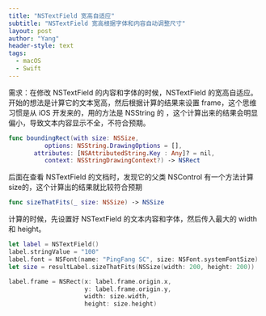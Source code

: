 ```yaml
---
title: "NSTextField 宽高自适应"
subtitle: "NSTextField 宽高根据字体和内容自动调整尺寸"
layout: post
author: "Yang"
header-style: text
tags:
  - macOS
  - Swift
---
```


需求：在修改 NSTextField 的内容和字体的时候，NSTextField 的宽高自适应。开始的想法是计算它的文本宽高，然后根据计算的结果来设置 frame，这个思维习惯是从 iOS 开发来的，用的方法是 NSString 的 ，这个计算出来的结果会明显偏小，导致文本内容显示不全，不符合预期。

```swift
func boundingRect(with size: NSSize, 
          options: NSString.DrawingOptions = [], 
       attributes: [NSAttributedString.Key : Any]? = nil, 
          context: NSStringDrawingContext?) -> NSRect
```

后面在查看 NSTextField 的文档时，发现它的父类 NSControl 有一个方法计算size的，这个计算出的结果就比较符合预期

```swift
func sizeThatFits(_ size: NSSize) -> NSSize
```

计算的时候，先设置好 NSTextField 的文本内容和字体，然后传入最大的 width 和 height。

```swift
let label = NSTextField()
label.stringValue = "100"
label.font = NSFont(name: "PingFang SC", size: NSFont.systemFontSize)
let size = resultLabel.sizeThatFits(NSSize(width: 200, height: 200))

label.frame = NSRect(x: label.frame.origin.x, 
                     y: label.frame.origin.y,
                     width: size.width, 	
                     height: size.height)
```

